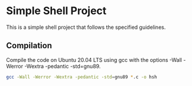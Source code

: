 <!-- README.md -->

# Simple Shell Project

This is a simple shell project that follows the specified guidelines.

## Compilation

Compile the code on Ubuntu 20.04 LTS using gcc with the options -Wall -Werror -Wextra -pedantic -std=gnu89.

```bash
gcc -Wall -Werror -Wextra -pedantic -std=gnu89 *.c -o hsh
